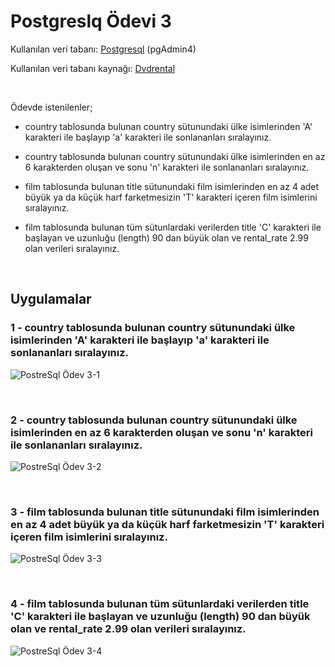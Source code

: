 # **Postgreslq Ödevi 3**

Kullanılan veri tabanı:  [Postgresql](https://www.postgresql.org/) (pgAdmin4)

Kullanılan veri tabanı kaynağı: [Dvdrental](https://www.postgresqltutorial.com/postgresql-sample-database/)

<br>

Ödevde istenilenler;
* country tablosunda bulunan country sütunundaki ülke isimlerinden 'A' karakteri ile başlayıp 'a' karakteri ile sonlananları sıralayınız.


* country tablosunda bulunan country sütunundaki ülke isimlerinden en az 6 karakterden oluşan ve sonu 'n' karakteri ile sonlananları sıralayınız.


* film tablosunda bulunan title sütunundaki film isimlerinden en az 4 adet büyük ya da küçük harf farketmesizin 'T' karakteri içeren film isimlerini sıralayınız.

* film tablosunda bulunan tüm sütunlardaki verilerden title 'C' karakteri ile başlayan ve uzunluğu (length) 90 dan büyük olan ve rental_rate 2.99 olan verileri sıralayınız.


<br>

## **Uygulamalar**

### 1 - country tablosunda bulunan country sütunundaki ülke isimlerinden 'A' karakteri ile başlayıp 'a' karakteri ile sonlananları sıralayınız.
![PostreSql Ödev 3-1](https://raw.githubusercontent.com/osmantuysuz/kodluyoruzilkrepo/main/img/postgreSql%20Ödev-3/sqlOdev3-1.png)

<br>

### 2 - country tablosunda bulunan country sütunundaki ülke isimlerinden en az 6 karakterden oluşan ve sonu 'n' karakteri ile sonlananları sıralayınız.
![PostreSql Ödev 3-2](https://raw.githubusercontent.com/osmantuysuz/kodluyoruzilkrepo/main/img/postgreSql%20Ödev-3/sqlOdev3-2.png)

<br>

### 3 - film tablosunda bulunan title sütunundaki film isimlerinden en az 4 adet büyük ya da küçük harf farketmesizin 'T' karakteri içeren film isimlerini sıralayınız.
![PostreSql Ödev 3-3](https://raw.githubusercontent.com/osmantuysuz/kodluyoruzilkrepo/main/img/postgreSql%20Ödev-3/sqlOdev3-3.png)

<br>

### 4 - film tablosunda bulunan tüm sütunlardaki verilerden title 'C' karakteri ile başlayan ve uzunluğu (length) 90 dan büyük olan ve rental_rate 2.99 olan verileri sıralayınız.
![PostreSql Ödev 3-4](https://raw.githubusercontent.com/osmantuysuz/kodluyoruzilkrepo/main/img/postgreSql%20Ödev-3/sqlOdev3-4.png)